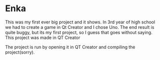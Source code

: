 # Enka
This was my first ever big project and it shows. In 3rd year of high school we had to create a game in Qt Creator and I chose Uno. The end result is quite buggy, but its my first project, so I guess that goes without saying. This project was made in QT Creator



The project is run by opening it in QT Creator and compiling the project(sorry). 
